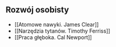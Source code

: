 ## Rozwój osobisty
- [[Atomowe nawyki. James Clear]]
- [[Narzędzia tytanów. Timothy Ferriss]]
- [[Praca głęboka. Cal Newport]]